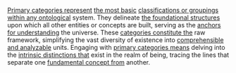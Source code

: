 
[Primary categories represent](1/1/2/.Primary%20Categories) [the most basic](3/3/2/3/1/1/.Basic%20Positions) [classifications or groupings](1/1/3/3/2/2/1/.Classification) [within any ontological](1/2/1/2/2/1/3/1/.Ontological%20Status) system. They delineate [the foundational structures](2/1/1/3/2/1/1/.Foundations) upon which all other entities or concepts are built, serving as the [anchors for understanding](2/2/3/2/2/2/.Understanding%20and%20Explanation) the universe. These [categories constitute the](1/1/2/.Primary%20Categories) raw framework, simplifying the vast diversity of existence into [comprehensible and analyzable](3/3/1/3/3/2/_Unknowable-Incomprehensible) units. Engaging with [primary categories means](1/1/2/.Primary%20Categories) delving into the [intrinsic distinctions that](1/1/_Intrinsic-Extrinsic) exist in the realm of being, tracing the lines that separate one [fundamental concept from](1/1/3/1/1/1/1/3/.Fundamental) another.

